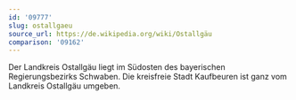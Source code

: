 ```yaml
---
id: '09777'
slug: ostallgaeu
source_url: https://de.wikipedia.org/wiki/Ostallgäu
comparison: '09162'
---
```


Der Landkreis Ostallgäu liegt im Südosten des bayerischen Regierungsbezirks Schwaben. Die kreisfreie Stadt Kaufbeuren ist ganz vom Landkreis Ostallgäu umgeben.
